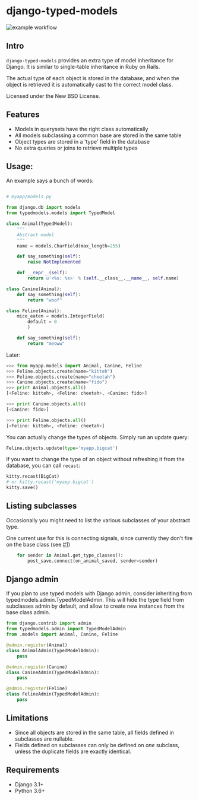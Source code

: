 # django-typed-models

![example workflow](https://github.com/craigds/django-typed-models/actions/workflows/tests.yml/badge.svg)

## Intro

`django-typed-models` provides an extra type of model inheritance for Django. It is similar to single-table inheritance in Ruby on Rails.

The actual type of each object is stored in the database, and when the object is retrieved it is automatically cast to the correct model class.

Licensed under the New BSD License.


## Features

* Models in querysets have the right class automatically
* All models subclassing a common base are stored in the same table
* Object types are stored in a 'type' field in the database
* No extra queries or joins to retrieve multiple types


## Usage:

An example says a bunch of words:

```python

# myapp/models.py

from django.db import models
from typedmodels.models import TypedModel

class Animal(TypedModel):
    """
    Abstract model
    """
    name = models.CharField(max_length=255)

    def say_something(self):
        raise NotImplemented

    def __repr__(self):
        return u'<%s: %s>' % (self.__class__.__name__, self.name)

class Canine(Animal):
    def say_something(self):
        return "woof"

class Feline(Animal):
    mice_eaten = models.IntegerField(
        default = 0
        )

    def say_something(self):
        return "meoww"
```

Later:

```python
>>> from myapp.models import Animal, Canine, Feline
>>> Feline.objects.create(name="kitteh")
>>> Feline.objects.create(name="cheetah")
>>> Canine.objects.create(name="fido")
>>> print Animal.objects.all()
[<Feline: kitteh>, <Feline: cheetah>, <Canine: fido>]

>>> print Canine.objects.all()
[<Canine: fido>]

>>> print Feline.objects.all()
[<Feline: kitteh>, <Feline: cheetah>]
```

You can actually change the types of objects. Simply run an update query:

```python
Feline.objects.update(type='myapp.bigcat')
```

If you want to change the type of an object without refreshing it from the database, you can call ``recast``:

```python
kitty.recast(BigCat)
# or kitty.recast('myapp.bigcat')
kitty.save()
```


## Listing subclasses

Occasionally you might need to list the various subclasses of your abstract type.

One current use for this is connecting signals, since currently they don't fire on the base class (see [#1](https://github.com/craigds/django-typed-models/issues/1))

```python
    for sender in Animal.get_type_classes():
        post_save.connect(on_animal_saved, sender=sender)
```


## Django admin

If you plan to use typed models with Django admin, consider inheriting from typedmodels.admin.TypedModelAdmin.
This will hide the type field from subclasses admin by default, and allow to create new instances from the base class admin.

```python
from django.contrib import admin
from typedmodels.admin import TypedModelAdmin
from .models import Animal, Canine, Feline

@admin.register(Animal)
class AnimalAdmin(TypedModelAdmin):
    pass

@admin.register(Canine)
class CanineAdmin(TypedModelAdmin):
    pass

@admin.register(Feline)
class FelineAdmin(TypedModelAdmin):
    pass
```

## Limitations

* Since all objects are stored in the same table, all fields defined in subclasses are nullable.
* Fields defined on subclasses can only be defined on *one* subclass, unless the duplicate fields are exactly identical.


## Requirements

* Django 3.1+
* Python 3.6+
